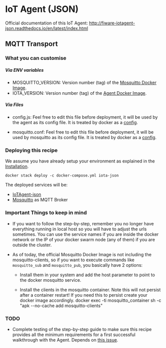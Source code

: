 # IoT Agent (JSON)

Official documentation of this IoT Agent: http://fiware-iotagent-json.readthedocs.io/en/latest/index.html

## MQTT Transport

### What you can customise

##### Via ENV variables

- MOSQUITTO_VERSION: Version number (tag) of the [Mosquitto Docker Image](https://hub.docker.com/_/eclipse-mosquitto/).
- IOTA_VERSION: Version number (tag) of the [Agent Docker Image](https://hub.docker.com/r/telefonicaiot/iotagent-json/~/dockerfile/).

##### Via Files
- config.js: Feel free to edit this file before deployment, it will be used by the agent as its config file. It is treated by docker as a [config](https://docs.docker.com/compose/compose-file/#configs).

- mosquitto.conf: Feel free to edit this file before deployment, it will be used by mosquitto as its config file. It is treated by docker as a [config](https://docs.docker.com/compose/compose-file/#configs).

### Deploying this recipe

We assume you have already setup your environment as explained in the [Installation](../installation.md).

    docker stack deploy -c docker-compose.yml iota-json

The deployed services will be:

- [IoTAgent-json](https://github.com/telefonicaid/iotagent-json)
- [Mosquitto](http://mosquitto.org/) as MQTT Broker


### Important Things to keep in mind

- If you want to follow the step-by-step, remember you no longer have everything running in local host so you will have to adjust the urls sometimes. You can use the service names if you are inside the docker network or the IP of your docker swarm node (any of them) if you are outside the cluster.

- As of today, the official Mosquitto Docker Image is not including the mosquitto-clients, so if you want to execute commands like ```mosquitto_sub``` and ```mosquitto_pub```, you basically have 2 options:
    - Install them in your system and add the host parameter to point to the docker mosquitto service.
    
    - Install the clients in the mosquitto container. Note this will not persist after a container restart! If you need this to persist create your docker image accordingly. 
            docker exec -ti mosquitto_container sh -c "apk --no-cache add mosquitto-clients"    

### TODO
- Complete testing of the step-by-step guide to make sure this recipe provides all the minimum requirements for a first successful walkthrough with the Agent. Depends on [this issue](https://github.com/telefonicaid/iotagent-json/issues/222).